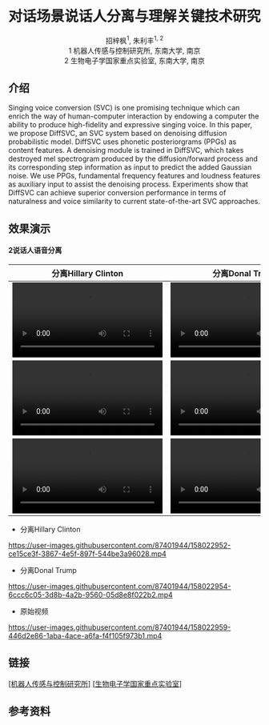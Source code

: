 # <center>对话场景说话人分离与理解关键技术研究</center>

<center>招梓枫<sup>1</sup>, 朱利丰<sup>1, 2</sup></center> 

<center> 1 机器人传感与控制研究所, 东南大学, 南京 </center>

<center> 2 生物电子学国家重点实验室, 东南大学, 南京 </center>

## 介绍
Singing voice conversion (SVC) is one promising technique which can enrich the way of human-computer interaction by endowing a computer the ability to produce high-fidelity and expressive singing voice.
In this paper, we propose DiffSVC, an SVC system based on denoising diffusion probabilistic model. DiffSVC uses phonetic posteriorgrams (PPGs) as content features. A denoising module is trained in DiffSVC, which takes destroyed mel spectrogram produced by the diffusion/forward process and its corresponding step information as input to predict the added Gaussian noise. We use PPGs, fundamental frequency features and loudness features as auxiliary input to assist the denoising process. Experiments show that DiffSVC can achieve superior conversion performance in terms of naturalness and voice similarity to current state-of-the-art SVC approaches.

## 效果演示

#### 2说话人语音分离

| <center>分离Hillary Clinton</center> | <center>分离Donal Trump</center> | <center>原始视频</center> |
| :--- | :--- | :--- |
|<video id="video" controls preload poster=""><source id="mp4" src="https://user-images.githubusercontent.com/87401944/158050310-b2ac9e8d-af49-4f49-952d-daf7e26a9874.mp4" type="video/mp4"></videos>|<video id="video" controls preload poster=""><source id="mp4" src="https://user-images.githubusercontent.com/87401944/158050310-b2ac9e8d-af49-4f49-952d-daf7e26a9874.mp4" type="video/mp4"></videos>|<video id="video" controls preload poster=""><source id="mp4" src="https://user-images.githubusercontent.com/87401944/158050314-614f801e-ca74-4b17-8ce4-ea1b79f81908.mp4" type="video/mp4"></videos>|
|<video id="video" controls preload poster=""><source id="mp4" src="https://user-images.githubusercontent.com/87401944/158050586-695be9e2-425e-40bf-95eb-bc56ed87818e.mp4" type="video/mp4"></videos>|<video id="video" controls preload poster=""><source id="mp4" src="https://user-images.githubusercontent.com/87401944/158050590-961c1b8c-31f4-4eb0-b5df-ca310fc9408f.mp4" type="video/mp4"></videos>|<video id="video" controls preload poster=""><source id="mp4" src="https://user-images.githubusercontent.com/87401944/158050584-3546465b-dee5-4723-b305-0700743f27f1.mp4" type="video/mp4"></videos>|
|<video id="video" controls preload poster=""><source id="mp4" src="https://user-images.githubusercontent.com/87401944/158050627-70f05787-0d4e-4bd7-b385-f6a95f975813.mp4" type="video/mp4"></videos>|<video id="video" controls preload poster=""><source id="mp4" src="https://user-images.githubusercontent.com/87401944/158050631-9704acbd-d84a-4079-b6df-60e0c751d870.mp4" type="video/mp4"></videos>|<video id="video" controls preload poster=""><source id="mp4" src="https://user-images.githubusercontent.com/87401944/158050624-37ab323d-f657-41e5-8086-07e944a73b57.mp4" type="video/mp4"></videos>|

<!---
https://user-images.githubusercontent.com/87401944/158050264-d92fb19b-fd1a-48ba-842a-cb50e7a6e5a7.mp4
https://user-images.githubusercontent.com/87401944/158050310-b2ac9e8d-af49-4f49-952d-daf7e26a9874.mp4
https://user-images.githubusercontent.com/87401944/158050314-614f801e-ca74-4b17-8ce4-ea1b79f81908.mp4

https://user-images.githubusercontent.com/87401944/158050586-695be9e2-425e-40bf-95eb-bc56ed87818e.mp4
https://user-images.githubusercontent.com/87401944/158050590-961c1b8c-31f4-4eb0-b5df-ca310fc9408f.mp4
https://user-images.githubusercontent.com/87401944/158050584-3546465b-dee5-4723-b305-0700743f27f1.mp4

https://user-images.githubusercontent.com/87401944/158050627-70f05787-0d4e-4bd7-b385-f6a95f975813.mp4
https://user-images.githubusercontent.com/87401944/158050631-9704acbd-d84a-4079-b6df-60e0c751d870.mp4
https://user-images.githubusercontent.com/87401944/158050624-37ab323d-f657-41e5-8086-07e944a73b57.mp4
-->

* 分离Hillary Clinton  

https://user-images.githubusercontent.com/87401944/158022952-ce15ce3f-3867-4e5f-897f-544be3a96028.mp4 

* 分离Donal Trump  

https://user-images.githubusercontent.com/87401944/158022954-6ccc6c05-3d8b-4a2b-9560-05d8e8f022b2.mp4

* 原始视频  

https://user-images.githubusercontent.com/87401944/158022959-446d2e86-1aba-4ace-a6fa-f4f105f973b1.mp4

## 链接

[[机器人传感与控制研究所](https://ins.seu.edu.cn/26900/list2.htm)] [[生物电子学国家重点实验室](https://sklb.seu.edu.cn/18466/list.htm)]

## 参考资料

